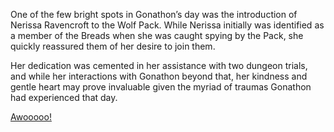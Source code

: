 <!-- title: New Pup in the Wolf Pack -->

One of the few bright spots in Gonathon’s day was the introduction of Nerissa Ravencroft to the Wolf Pack. While Nerissa initially was identified as a member of the Breads when she was caught spying by the Pack, she quickly reassured them of her desire to join them. 

Her dedication was cemented in her assistance with two dungeon trials, and while her interactions with Gonathon beyond that, her kindness and gentle heart may prove invaluable given the myriad of traumas Gonathon had experienced that day. 

[Awooooo!](#embed:https://www.youtube.com/live/BSPi8sTHdAY?si=Ny1DCTDh4NkMIP-h&t=2805)